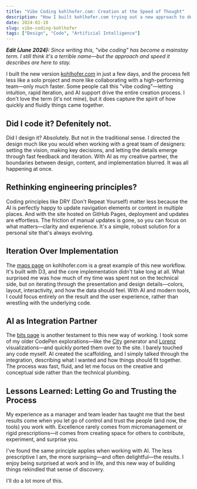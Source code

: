 ```yaml
---
title: "Vibe Coding kohlhofer.com: Creation at the Speed of Thought"
description: "How I built kohlhofer.com trying out a new approach to design and software development."
date: 2024-02-10
slug: vibe-coding-kohlhofer
tags: ["Design", "Code", "Artificial Intelligence"]
---
```


_**Edit (June 2024):** Since writing this, "vibe coding" has become a mainstay term. I still think it's a terrible name—but the approach and speed it describes are here to stay._

I built the new version [kohlhofer.com](https://kohlhofer.com) in just a few days, and the process felt less like a solo project and more like collaborating with a high-performing team—only much faster. Some people call this "vibe coding"—letting intuition, rapid iteration, and AI support drive the entire creation process. I don't love the term (it's not mine), but it does capture the spirit of how quickly and fluidly things came together.

## Did I code it? Defenitely not.

Did I design it? Absolutely. But not in the traditional sense. I directed the design much like you would when working with a great team of designers: setting the vision, making key decisions, and letting the details emerge through fast feedback and iteration. With AI as my creative partner, the boundaries between design, content, and implementation blurred. It was all happening at once.

## Rethinking engineering principles? 

Coding principles like DRY (Don't Repeat Yourself) matter less because the AI is perfectly happy to update navigation elements or content in multiple places. And with the site hosted on GitHub Pages, deployment and updates are effortless. The friction of manual updates is gone, so you can focus on what matters—clarity and experience. It's a simple, robust solution for a personal site that's always evolving.

## Iteration Over Implementation

The [maps page](https://kohlhofer.com/map) on kohlhofer.com is a great example of this new workflow. It's built with D3, and the core implementation didn't take long at all. What surprised me was how much of my time was spent not on the technical side, but on iterating through the presentation and design details—colors, layout, interactivity, and how the data should feel. With AI and modern tools, I could focus entirely on the result and the user experience, rather than wrestling with the underlying code.

## AI as Integration Partner

The [bits page](https://kohlhofer.com/bits) is another testament to this new way of working. I took some of my older CodePen explorations—like the [City](https://kohlhofer.com/city) generator and [Lorenz](https://kohlhofer.com/lorenz) visualizations—and quickly ported them over to the site. I barely touched any code myself. AI created the scaffolding, and I simply talked through the integration, describing what I wanted and how things should fit together. The process was fast, fluid, and let me focus on the creative and conceptual side rather than the technical plumbing.

## Lessons Learned: Letting Go and Trusting the Process

My experience as a manager and team leader has taught me that the best results come when you let go of control and trust the people (and now, the tools) you work with. Excellence rarely comes from micromanagement or rigid prescriptions—it comes from creating space for others to contribute, experiment, and surprise you.

I've found the same principle applies when working with AI. The less prescriptive I am, the more surprising—and often delightful—the results. I enjoy being surprised at work and in life, and this new way of building things rekindled that sense of discovery. 

I'll do a lot more of this.